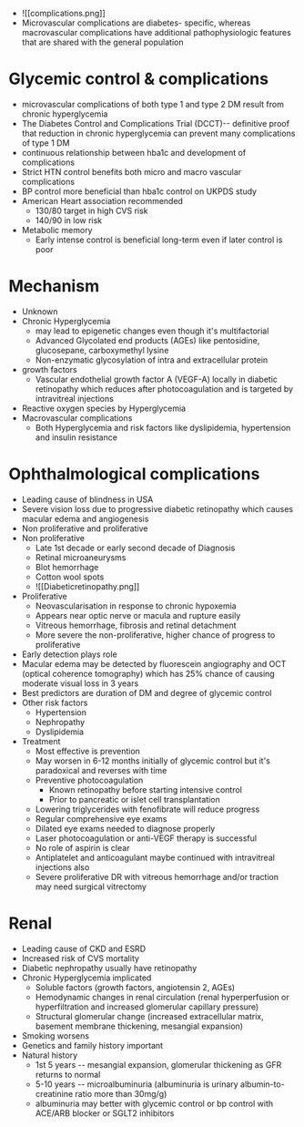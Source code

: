 - ![[complications.png]]
- Microvascular complications are diabetes- specific, whereas macrovascular complications have additional pathophysiologic features that are shared with the general population 
# Glycemic control & complications 
- microvascular complications of both type 1 and type 2 DM result from chronic hyperglycemia 
- The Diabetes Control and Complications Trial (DCCT)--  definitive proof that reduction in chronic hyperglycemia can prevent many complications of type 1 DM
- continuous relationship between hba1c and development of complications
- Strict HTN control benefits both micro and macro vascular complications 
- BP control more beneficial than hba1c control on UKPDS study 
- American Heart association recommended
	- 130/80 target in high CVS risk 
	- 140/90 in low risk 
- Metabolic memory
	- Early intense control is beneficial long-term even if later control is poor 
# Mechanism
- Unknown
- Chronic Hyperglycemia 
	- may lead to epigenetic changes even though it's multifactorial
	- Advanced Glycolated end products (AGEs) like pentosidine, glucosepane, carboxymethyl lysine 
	- Non-enzymatic glycosylation of intra and extracellular protein
- growth factors
	- Vascular endothelial growth factor A (VEGF-A) locally in diabetic retinopathy which reduces after photocoagulation and is targeted by intravitreal injections 
- Reactive oxygen species by Hyperglycemia
- Macrovascular complications
	- Both Hyperglycemia and risk factors like dyslipidemia, hypertension and insulin resistance
# Ophthalmological complications
- Leading cause of blindness in USA 
- Severe vision loss due to progressive diabetic retinopathy which causes macular edema and angiogenesis 
- Non proliferative and proliferative 
- Non proliferative
	- Late 1st decade or early second decade of Diagnosis
	- Retinal microaneurysms 
	- Blot hemorrhage
	- Cotton wool spots 
	- ![[Diabeticretinopathy.png]]
- Proliferative
	- Neovascularisation in response to chronic hypoxemia 
	- Appears near optic nerve or macula and rupture easily 
	- Vitreous hemorrhage, fibrosis and retinal detachment
	- More severe the non-proliferative, higher chance of progress to proliferative 
- Early detection plays role 
- Macular edema may be detected by fluorescein angiography and OCT (optical coherence tomography) which has 25% chance of causing moderate visual loss in 3 years 
- Best predictors are duration of DM and degree of glycemic control 
- Other risk factors
	- Hypertension
	- Nephropathy
	- Dyslipidemia
- Treatment
	- Most effective is prevention
	- May worsen in 6-12 months initially of glycemic control but it's paradoxical and reverses with time 
	- Preventive photocoagulation
		- Known retinopathy before starting intensive control 
		- Prior to pancreatic or islet cell transplantation 
	- Lowering triglycerides with fenofibrate will reduce progress
	- Regular comprehensive eye exams 
	- Dilated eye exams needed to diagnose properly
	- Laser photocoagulation or anti-VEGF therapy is successful
	- No role of aspirin is clear 
	- Antiplatelet and anticoagulant maybe continued with intravitreal injections also 
	- Severe proliferative DR with vitreous hemorrhage and/or traction may need surgical vitrectomy 
# Renal 
- Leading cause of CKD and ESRD
- Increased risk of CVS mortality
- Diabetic nephropathy usually have retinopathy
- Chronic Hyperglycemia implicated
	- Soluble factors (growth factors, angiotensin 2, AGEs)
	- Hemodynamic changes in renal circulation (renal hyperperfusion or hyperfiltration and increased glomerular capillary pressure)
	- Structural glomerular change (increased extracellular matrix, basement membrane thickening, mesangial expansion)
- Smoking worsens 
- Genetics and family history important
- Natural history
	- 1st 5 years -- mesangial expansion, glomerular thickening as GFR returns to normal 
	- 5-10 years -- microalbuminuria (albuminuria is urinary albumin-to-creatinine ratio more than 30mg/g) 
	- albuminuria may better with glycemic control or bp control with ACE/ARB blocker or SGLT2 inhibitors